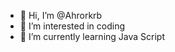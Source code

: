 - 👋 Hi, I’m @Ahrorkrb
- 👀 I’m interested in coding
- 🌱 I’m currently learning Java Script


<!---
Ahrorkrb/Ahrorkrb is a ✨ special ✨ repository because its `README.md` (this file) appears on your GitHub profile.
You can click the Preview link to take a look at your changes.
--->
